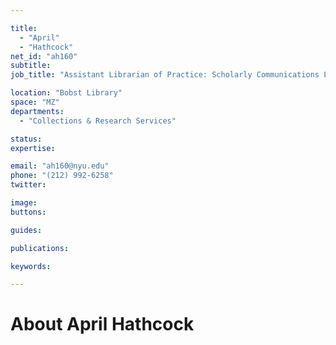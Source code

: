```yaml
---

title:
  - "April"
  - "Hathcock"
net_id: "ah160"
subtitle: 
job_title: "Assistant Librarian of Practice: Scholarly Communications Librarian"

location: "Bobst Library"
space: "MZ"
departments:
  - "Collections & Research Services"

status: 
expertise:

email: "ah160@nyu.edu"
phone: "(212) 992-6258"
twitter: 

image: 
buttons:

guides:

publications:

keywords:

---
```


# About April Hathcock


